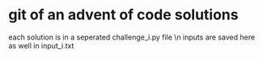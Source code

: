 # git of an advent of code solutions
each solution is in a seperated challenge_i.py file \n
inputs are saved here as well in input_i.txt

